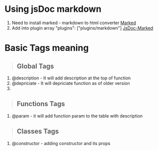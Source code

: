 # Using jsDoc markdown

1. Need to install marked - markdown to html converter [Marked](https://www.npmjs.com/package/marked)
2. Add into plugin array "plugins": ["plugins/markdown"] [JsDoc-Marked](https://jsdoc.app/plugins-markdown.html)

# Basic Tags meaning

> ## Global Tags

1. @description - It will add description at the top of function
2. @depriciate - It will depriciate function as of older version
3.

> ## Functions Tags

1. @param - it will add function param to the table with description

> ## Classes Tags

1. @constructor - adding constructor and its props
